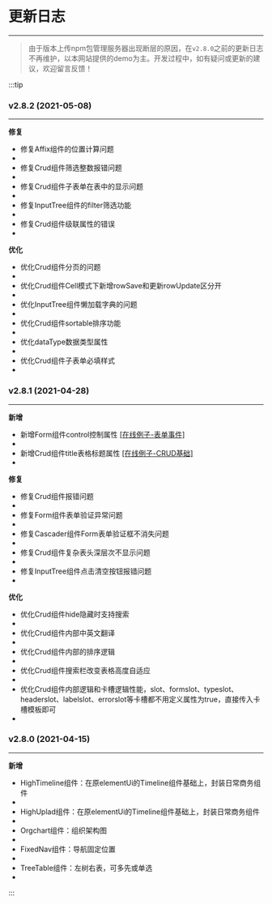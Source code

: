 # 更新日志
----

> 由于版本上传npm包管理服务器出现断层的原因，在`v2.8.0`之前的更新日志不再维护，以本网站提供的demo为主。开发过程中，如有疑问或更新的建议，欢迎留言反馈！

:::tip

<div class="demo-block">
<h3>v2.8.2 (2021-05-08)</h3>
<hr>
<b>修复</b>
<ul>
    <li>
    修复Affix组件的位置计算问题
    <li>
    <li>
    修复Crud组件筛选整数报错问题
    <li>
    <li>
    修复Crud组件子表单在表中的显示问题
    <li>
    <li>
    修复InputTree组件的filter筛选功能
    <li>
    <li>
    修复Crud组件级联属性的错误
    <li>
</ul>
<b>优化</b>
<ul>
    <li>
    优化Crud组件分页的问题
    <li>
    <li>
    优化Crud组件Cell模式下新增rowSave和更新rowUpdate区分开
    <li>
    <li>
    优化InputTree组件懒加载字典的问题
    <li>
    <li>
    优化Crud组件sortable排序功能
    <li>
    <li>
    优化dataType数据类型属性
    <li>
    <li>
    优化Crud组件子表单必填样式
    <li>
</ul>
</div>


<div class="demo-block">
<h3>v2.8.1 (2021-04-28)</h3>
<hr>
<b>新增</b>
<ul>
    <li>
    新增Form组件control控制属性  <a href="#/form/event">[在线例子-表单事件]</a>
    <li>
    <li>
    新增Crud组件title表格标题属性  <a href="#/crud/basic">[在线例子-CRUD基础]</a>
    <li>
</ul>
<b>修复</b>
<ul>
    <li>
    修复Crud组件报错问题
    <li>
    <li>
    修复Form组件表单验证异常问题
    <li>
    <li>
    修复Cascader组件Form表单验证框不消失问题
    <li>
    <li>
    修复Crud组件复杂表头深层次不显示问题
    <li>
    <li>
    修复InputTree组件点击清空按钮报错问题
    <li>
</ul>
<b>优化</b>
<ul>
    <li>
    优化Crud组件hide隐藏时支持搜索
    <li>
    <li>
    优化Crud组件内部中英文翻译
    <li>
    <li>
    优化Crud组件内部的排序逻辑
    <li>
    <li>
    优化Crud组件搜索栏改变表格高度自适应
    <li>
    <li>
    优化Crud组件内部逻辑和卡槽逻辑性能，slot、formslot、typeslot、headerslot、labelslot、errorslot等卡槽都不用定义属性为true，直接传入卡槽模板即可
    <li>
</ul>
</div>

<div class="demo-block">
<h3>v2.8.0 (2021-04-15)</h3>
<hr>
<b>新增</b>
<ul>
    <li>
    HighTimeline组件：在原elementUi的Timeline组件基础上，封装日常商务组件
    <li>
    <li>
    HighUplad组件：在原elementUi的Timeline组件基础上，封装日常商务组件
    <li>
    <li>
    Orgchart组件：组织架构图
    <li>
    <li>
    FixedNav组件：导航固定位置
    <li>
    <li>
    TreeTable组件：左树右表，可多先或单选
    <li>
</ul>
</div>


:::
